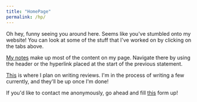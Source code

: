 ```yaml
---
title: "HomePage"
permalink: /hp/
---
```


Oh hey, funny seeing you around here. Seems like you've stumbled onto my website! You can look at some of the stuff that I've worked on by clicking on the tabs above.

[My notes](/notes) make up most of the content on my page. Navigate there by using the header or the hyperlink placed at the start of the previous statement.

[This](/reviews/) is where I plan on writing reviews. I'm in the process of writing a few currently, and they'll be up once I'm done!

If you'd like to contact me anonymously, go ahead and fill [this](https://docs.google.com/forms/d/e/1FAIpQLSd5FgjzRRbi8j6NfsO8pb8dE2JttMiix6oT3qJOsXya-Oq8qQ/viewform?usp=sf_link) form up!

